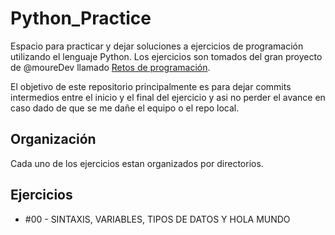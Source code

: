 # Python_Practice
Espacio para practicar y dejar soluciones a ejercicios de programación utilizando el lenguaje Python. Los ejercicios son tomados del gran proyecto de @moureDev llamado [Retos de programación](https://github.com/mouredev/roadmap-retos-programacion#instrucciones).


El objetivo de este repositorio principalmente es para dejar commits intermedios entre el inicio y el final del ejercicio y asi no perder el avance en caso dado de que se me dañe el equipo o el repo local.

## Organización
Cada uno de los ejercicios estan organizados por directorios. 

## Ejercicios

- #00 - SINTAXIS, VARIABLES, TIPOS DE DATOS Y HOLA MUNDO